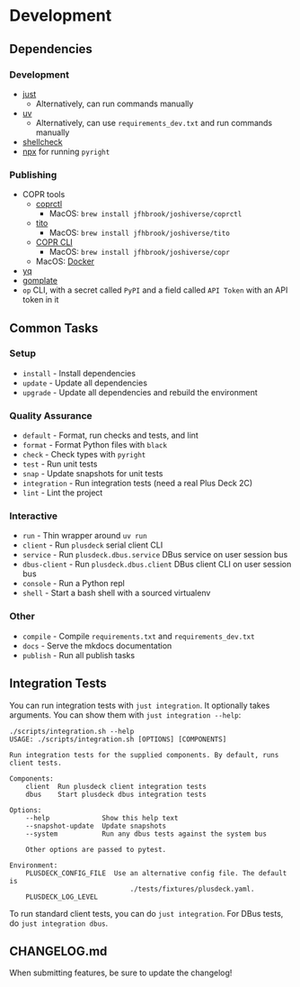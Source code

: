 # Development

## Dependencies

### Development

- [just](https://github.com/casey/just)
  - Alternatively, can run commands manually
- [uv](https://github.com/astral-sh/uv)
  - Alternatively, can use `requirements_dev.txt` and run commands manually
- [shellcheck](https://github.com/koalaman/shellcheck)
- [npx](https://docs.npmjs.com/cli/v8/commands/npx/) for running `pyright`

### Publishing

- COPR tools
  - [coprctl](https://github.com/jfhbrook/public/tree/main/coprctl)
    - MacOS: `brew install jfhbrook/joshiverse/coprctl`
  - [tito](https://github.com/rpm-software-management/tito)
    - MacOS: `brew install jfhbrook/joshiverse/tito`
  - [COPR CLI](https://developer.fedoraproject.org/deployment/copr/copr-cli.html)
    - MacOS: `brew install jfhbrook/joshiverse/copr`
  - MacOS: [Docker](https://www.docker.com/)
- [yq](https://github.com/mikefarah/yq)
- [gomplate](https://github.com/hairyhenderson/gomplate)
- `op` CLI, with a secret called `PyPI` and a field called `API Token` with an API token in it

## Common Tasks

### Setup

- `install` - Install dependencies
- `update` - Update all dependencies
- `upgrade` - Update all dependencies and rebuild the environment

### Quality Assurance

- `default` - Format, run checks and tests, and lint
- `format` - Format Python files with `black`
- `check` - Check types with `pyright`
- `test` - Run unit tests
- `snap` - Update snapshots for unit tests
- `integration` - Run integration tests (need a real Plus Deck 2C)
- `lint` - Lint the project

### Interactive

- `run` - Thin wrapper around `uv run`
- `client` - Run `plusdeck` serial client CLI
- `service` - Run `plusdeck.dbus.service` DBus service on user session bus
- `dbus-client` - Run `plusdeck.dbus.client` DBus client CLI on user session bus
- `console` - Run a Python repl
- `shell` - Start a bash shell with a sourced virtualenv

### Other

- `compile` - Compile `requirements.txt` and `requirements_dev.txt`
- `docs` - Serve the mkdocs documentation
- `publish` - Run all publish tasks

## Integration Tests

You can run integration tests with `just integration`. It optionally takes arguments. You can show them with `just integration --help`:

```
./scripts/integration.sh --help
USAGE: ./scripts/integration.sh [OPTIONS] [COMPONENTS]

Run integration tests for the supplied components. By default, runs client tests.

Components:
    client  Run plusdeck client integration tests
    dbus    Start plusdeck dbus integration tests

Options:
    --help             Show this help text
    --snapshot-update  Update snapshots
    --system           Run any dbus tests against the system bus

    Other options are passed to pytest.

Environment:
    PLUSDECK_CONFIG_FILE  Use an alternative config file. The default is
                              ./tests/fixtures/plusdeck.yaml.
    PLUSDECK_LOG_LEVEL    
```

To run standard client tests, you can do `just integration`. For DBus tests, do `just integration dbus`.

## CHANGELOG.md

When submitting features, be sure to update the changelog!
